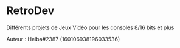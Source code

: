 # RetroDev

Différents projets de Jeux Vidéo pour les consoles 8/16 bits et plus

Auteur : Helba#2387 (160106938196033536)
